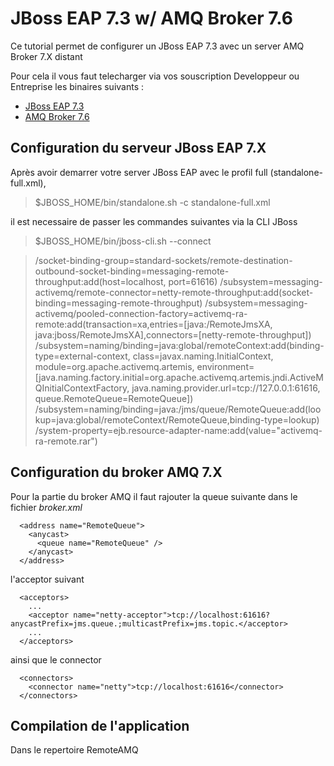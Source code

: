 # JBoss EAP 7.3 w/ AMQ Broker 7.6

Ce tutorial permet de configurer un JBoss EAP 7.3 avec un server AMQ Broker 7.X distant

Pour cela il vous faut telecharger via vos souscription Developpeur ou Entreprise les binaires suivants :

* [JBoss EAP 7.3](https://access.redhat.com/jbossnetwork/restricted/listSoftware.html?product=appplatform&downloadType=distributions)
* [AMQ Broker 7.6](https://access.redhat.com/jbossnetwork/restricted/listSoftware.html?downloadType=distributions&product=jboss.amq.broker&version=7.3&productChanged=yes)

## Configuration du serveur JBoss EAP 7.X

Après avoir demarrer votre server JBoss EAP avec le profil full (standalone-full.xml),

> $JBOSS_HOME/bin/standalone.sh -c standalone-full.xml

il est necessaire de passer les commandes suivantes via la CLI JBoss

> $JBOSS_HOME/bin/jboss-cli.sh --connect

> /socket-binding-group=standard-sockets/remote-destination-outbound-socket-binding=messaging-remote-throughput:add(host=localhost, port=61616)
> /subsystem=messaging-activemq/remote-connector=netty-remote-throughput:add(socket-binding=messaging-remote-throughput)
> /subsystem=messaging-activemq/pooled-connection-factory=activemq-ra-remote:add(transaction=xa,entries=[java:/RemoteJmsXA, java:jboss/RemoteJmsXA],connectors=[netty-remote-throughput])
> /subsystem=naming/binding=java\:global\/remoteContext:add(binding-type=external-context, class=javax.naming.InitialContext, module=org.apache.activemq.artemis, environment=[java.naming.factory.initial=org.apache.activemq.artemis.jndi.ActiveMQInitialContextFactory, java.naming.provider.url=tcp://127.0.0.1:61616, queue.RemoteQueue=RemoteQueue])
> /subsystem=naming/binding=java\:\/jms\/queue\/RemoteQueue:add(lookup=java:global/remoteContext/RemoteQueue,binding-type=lookup)
> /system-property=ejb.resource-adapter-name:add(value="activemq-ra-remote.rar")


## Configuration du broker AMQ 7.X

Pour la partie du broker AMQ il faut rajouter la queue suivante dans le fichier _broker.xml_

```
  <address name="RemoteQueue">
    <anycast>
      <queue name="RemoteQueue" />
    </anycast>
  </address>
```

l'acceptor suivant  

```
  <acceptors>
    ...
    <acceptor name="netty-acceptor">tcp://localhost:61616?anycastPrefix=jms.queue.;multicastPrefix=jms.topic.</acceptor>
    ...
  </acceptors>
```

ainsi que le connector

```
  <connectors>
    <connector name="netty">tcp://localhost:61616</connector>
  </connectors>
```

## Compilation de l'application

Dans le repertoire RemoteAMQ
